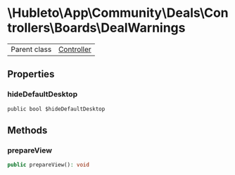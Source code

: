 
# \Hubleto\App\Community\Deals\Controllers\Boards\DealWarnings
<table class='table-default dense'>
<tr><td>Parent class</td><td><a href="../../../../../Erp/Controller">Controller</a></td></tr></table>


## Properties

### hideDefaultDesktop

`public bool $hideDefaultDesktop`


## Methods

### prepareView

```php
public prepareView(): void
```

